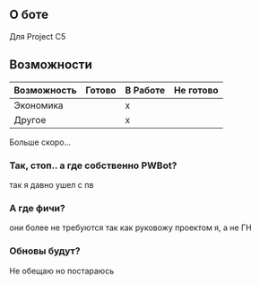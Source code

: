 ## О боте
Для Project C5

## Возможности
| Возможность | Готово |В Работе| Не готово |
|-------------|--------|--------|-----------|
| Экономика | | x | |
| Другое | | x | |

Больше скоро...

### Так, стоп.. а где собственно PWBot?
так я давно ушел с пв
### А где фичи?
они более не требуются так как руковожу проектом я, а не ГН

### Обновы будут?
Не обещаю но постараюсь
